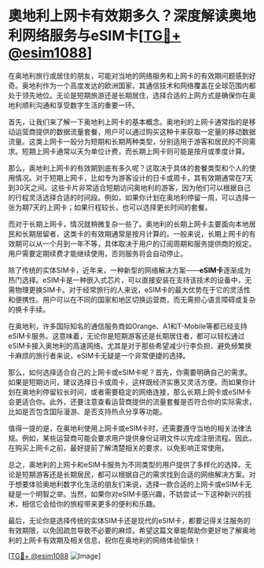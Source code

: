 # 奧地利上网卡有效期多久？深度解读奥地利网络服务与eSIM卡[[TG💪+ @esim1088](https://t.me/s/esim1088)]

在奥地利旅行或居住的朋友，可能对当地的网络服务和上网卡的有效期问题感到好奇。奥地利作为一个高度发达的欧洲国家，其通信技术和网络覆盖在全球范围内都处于领先地位。无论是短期旅游还是长期居住，选择合适的上网方式是确保你在奥地利顺利沟通和享受数字生活的重要一环。

首先，让我们来了解一下奥地利上网卡的基本概念。奥地利的上网卡通常指的是移动运营商提供的数据流量套餐，用户可以通过购买这种卡来获取一定量的移动数据流量。这类上网卡一般分为短期和长期两种类型，分别适用于游客和居民的不同需求。短期上网卡通常以天为单位计费，而长期上网卡则可能是按月或季度计算。

那么，奥地利上网卡的有效期到底有多久呢？这取决于具体的套餐类型和个人的使用情况。对于短期上网卡，比如专为游客设计的日卡或周卡，其有效期通常在7天到30天之间。这些卡片非常适合短期访问奥地利的游客，因为他们可以根据自己的行程灵活选择合适的时间段。例如，如果你计划在奥地利停留一周，可以选择一张为期7天的上网卡；如果行程较长，也可以选择更长时间的套餐。

而对于长期上网卡，情况就稍微复杂一些了。奥地利的长期上网卡主要面向本地居民和长期居留者，这类卡的有效期通常是按月计算的。一般来说，长期上网卡的有效期可以从一个月到一年不等，具体取决于用户的订阅周期和服务提供商的规定。用户需要定期续费才能继续使用，否则服务将会自动停止。

除了传统的实体SIM卡，近年来，一种新型的网络解决方案——**eSIM卡**逐渐成为热门选择。eSIM卡是一种嵌入式芯片，可以直接安装在支持该技术的设备中，无需物理更换SIM卡。对于经常旅行的人来说，eSIM卡的最大优势在于它的灵活性和便携性。用户可以在不同的国家和地区切换运营商，而无需担心语言障碍或复杂的换卡手续。

在奥地利，许多国际知名的通信服务商如Orange、A1和T-Mobile等都已经支持eSIM卡服务。这意味着，无论你是短期游客还是长期居住者，都可以轻松通过eSIM卡接入奥地利的高速网络。尤其是对于那些希望减少行李负担、避免频繁换卡麻烦的旅行者来说，eSIM卡无疑是一个非常便捷的选择。

那么，如何选择适合自己的上网卡或eSIM卡呢？首先，你需要明确自己的需求。如果是短期访问，建议选择日卡或周卡，这样既经济实惠又灵活方便。而如果你计划在奥地利停留较长时间，或者需要稳定的网络连接，那么长期上网卡或eSIM卡会更适合你。此外，还要注意查看运营商提供的流量套餐是否符合你的实际需求，比如是否包含国际漫游、是否支持热点分享等功能。

值得一提的是，在奥地利使用上网卡或eSIM卡时，还需要遵守当地的相关法律法规。例如，某些运营商可能会要求用户提供身份证明文件以完成注册流程。因此，在购买上网卡之前，最好提前了解清楚相关的要求，以免影响正常使用。

总之，奥地利的上网卡和eSIM卡服务为不同类型的用户提供了多样化的选择。无论是短期游客还是长期居民，都可以根据自己的需求找到合适的网络解决方案。对于想要体验奥地利数字化生活的朋友们来说，选择一款合适的上网卡或eSIM卡无疑是一个明智之举。当然，如果你对eSIM卡感兴趣，不妨尝试一下这种新兴的技术，相信它会给你的旅程带来更多的便利和乐趣。

最后，无论你是选择传统的实体SIM卡还是现代的eSIM卡，都要记得关注服务的有效期限，以免因疏忽导致不必要的麻烦。希望这篇文章能帮助你更好地了解奥地利的上网卡有效期及相关信息，祝你在奥地利的网络体验愉快！

[[TG💪+ @esim1088](https://t.me/s/esim1088) ![Image](https://i.postimg.cc/4NQfJmqS/Snipaste-2025-05-13-00-14-12.png)]